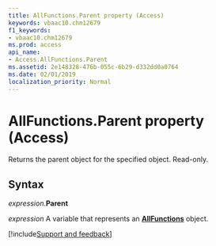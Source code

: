 ```yaml
---
title: AllFunctions.Parent property (Access)
keywords: vbaac10.chm12679
f1_keywords:
- vbaac10.chm12679
ms.prod: access
api_name:
- Access.AllFunctions.Parent
ms.assetid: 2e148328-476b-055c-6b29-d332dd0a0764
ms.date: 02/01/2019
localization_priority: Normal
---
```



# AllFunctions.Parent property (Access)

Returns the parent object for the specified object. Read-only.


## Syntax

_expression_.**Parent**

_expression_ A variable that represents an **[AllFunctions](Access.AllFunctions.md)** object.




[!include[Support and feedback](~/includes/feedback-boilerplate.md)]